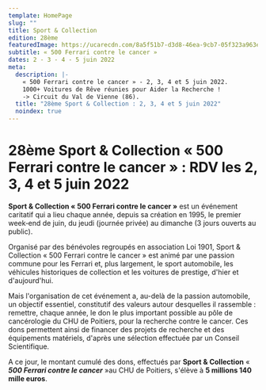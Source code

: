 ```yaml
---
template: HomePage
slug: ""
title: Sport & Collection
edition: 28ème
featuredImage: https://ucarecdn.com/8a5f51b7-d3d8-46ea-9cb7-05f323a963eb/-/preview/-/enhance/50/
subtitle: « 500 Ferrari contre le cancer »
dates: 2 - 3 - 4 - 5 juin 2022
meta:
  description: |-
    « 500 Ferrari contre le cancer » - 2, 3, 4 et 5 juin 2022.
    1000+ Voitures de Rêve réunies pour Aider la Recherche !
    -> Circuit du Val de Vienne (86).
  title: "28ème Sport & Collection : 2, 3, 4 et 5 juin 2022"
  noindex: true
---
```

# 28ème Sport & Collection « 500 Ferrari contre le cancer » : RDV les 2, 3, 4 et 5 juin 2022

**Sport & Collection « 500 Ferrari contre le cancer »** est un événement caritatif qui a lieu chaque année, depuis sa création en 1995, le premier week‐end de juin, du jeudi (journée privée) au dimanche (3 jours ouverts au public).

Organisé par des bénévoles regroupés en association Loi 1901, Sport & Collection « 500 Ferrari contre le cancer » est animé par une passion commune pour les Ferrari et, plus largement, le sport automobile, les véhicules historiques de collection et les voitures de prestige, d'hier et d'aujourd'hui.

Mais l'organisation de cet événement a, au-delà de la passion automobile, un objectif essentiel, constitutif des valeurs autour desquelles il rassemble : remettre, chaque année, le don le plus important possible au pôle de cancérologie du CHU de Poitiers, pour la recherche contre le cancer. Ces dons permettent ainsi de financer des projets de recherche et des équipements matériels, d'après une sélection effectuée par un Conseil Scientifique.

A ce jour, le montant cumulé des dons, effectués par **Sport & Collection**  « ***500 Ferrari contre le cancer*** »au CHU de Poitiers, s'élève à **5 millions 140 mille euros**.